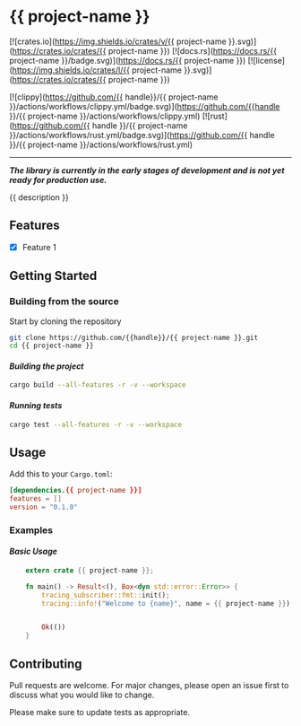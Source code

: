 # {{ project-name }}

[![crates.io](https://img.shields.io/crates/v/{{ project-name }}.svg)](https://crates.io/crates/{{ project-name }})
[![docs.rs](https://docs.rs/{{ project-name }}/badge.svg)](https://docs.rs/{{ project-name }})
[![license](https://img.shields.io/crates/l/{{ project-name }}.svg)](https://crates.io/crates/{{ project-name }})

[![clippy](https://github.com/{{ handle}}/{{ project-name }}/actions/workflows/clippy.yml/badge.svg)](https://github.com/{{handle }}/{{ project-name }}/actions/workflows/clippy.yml)
[![rust](https://github.com/{{ handle }}/{{ project-name }}/actions/workflows/rust.yml/badge.svg)](https://github.com/{{ handle }}/{{ project-name }}/actions/workflows/rust.yml)

***

_**The library is currently in the early stages of development and is not yet ready for production use.**_

{{ description }}

## Features

- [x] Feature 1

## Getting Started

### Building from the source

Start by cloning the repository

```bash
git clone https://github.com/{{handle}}/{{ project-name }}.git
cd {{ project-name }}
```

#### _Building the project_

```bash
cargo build --all-features -r -v --workspace
```

#### _Running tests_

```bash
cargo test --all-features -r -v --workspace
```

## Usage

Add this to your `Cargo.toml`:

```toml
[dependencies.{{ project-name }}]
features = []
version = "0.1.0"
```

### Examples

#### _Basic Usage_

```rust
    extern crate {{ project-name }};

    fn main() -> Result<(), Box<dyn std::error::Error>> {
        tracing_subscriber::fmt::init();
        tracing::info!("Welcome to {name}", name = {{ project-name }});


        Ok(())
    }
```

## Contributing

Pull requests are welcome. For major changes, please open an issue first
to discuss what you would like to change.

Please make sure to update tests as appropriate.
